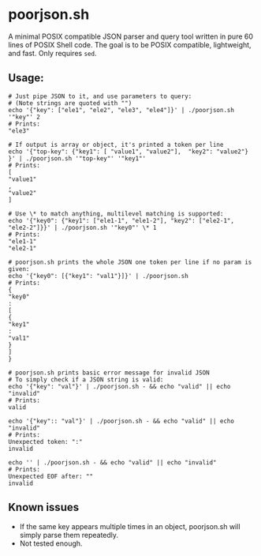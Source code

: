 # poorjson.sh

A minimal POSIX compatible JSON parser and query tool written in pure 60 lines of POSIX Shell code.
The goal is to be POSIX compatible, lightweight, and fast. Only requires `sed`.

## Usage:

```
# Just pipe JSON to it, and use parameters to query:
# (Note strings are quoted with "")
echo '{"key": ["ele1", "ele2", "ele3", "ele4"]}' | ./poorjson.sh '"key"' 2
# Prints:
"ele3"

# If output is array or object, it's printed a token per line
echo '{"top-key": {"key1": [ "value1", "value2"],  "key2": "value2"} }' | ./poorjson.sh '"top-key"' '"key1"'
# Prints:
[
"value1"
,
"value2"
]

# Use \* to match anything, multilevel matching is supported:
echo '{"key0": {"key1": ["ele1-1", "ele1-2"], "key2": ["ele2-1", "ele2-2"]}}' | ./poorjson.sh '"key0"' \* 1
# Prints:
"ele1-1"
"ele2-1"

# poorjson.sh prints the whole JSON one token per line if no param is given:
echo '{"key0": [{"key1": "val1"}]}' | ./poorjson.sh
# Prints:
{
"key0"
:
[
{
"key1"
:
"val1"
}
]
}

# poorjson.sh prints basic error message for invalid JSON
# To simply check if a JSON string is valid:
echo '{"key": "val"}' | ./poorjson.sh - && echo "valid" || echo "invalid"
# Prints:
valid

echo '{"key":: "val"}' | ./poorjson.sh - && echo "valid" || echo "invalid"
# Prints:
Unexpected token: ":"
invalid

echo '' | ./poorjson.sh - && echo "valid" || echo "invalid"
# Prints:
Unexpected EOF after: ""
invalid
```

## Known issues
- If the same key appears multiple times in an object, poorjson.sh will simply parse them repeatedly.
- Not tested enough.
